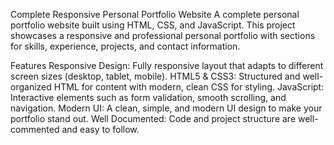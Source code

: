 Complete Responsive Personal Portfolio Website
A complete personal portfolio website built using HTML, CSS, and JavaScript. This project showcases a responsive and professional personal portfolio with sections for skills, experience, projects, and contact information.

Features
Responsive Design: Fully responsive layout that adapts to different screen sizes (desktop, tablet, mobile).
HTML5 & CSS3: Structured and well-organized HTML for content with modern, clean CSS for styling.
JavaScript: Interactive elements such as form validation, smooth scrolling, and navigation.
Modern UI: A clean, simple, and modern UI design to make your portfolio stand out.
Well Documented: Code and project structure are well-commented and easy to follow.
